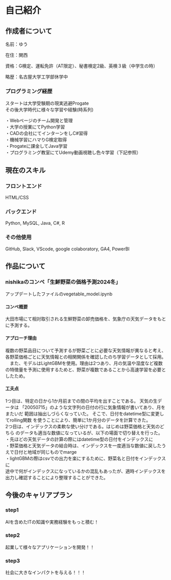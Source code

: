 <h1>自己紹介</h1>

<h2>作成者について</h2>
<p>名前：ゆう</p>
<p>在住：関西</p>
<p>資格：G検定、運転免許（AT限定）、秘書検定2級、英検３級（中学生の時）</p>
<p>略歴：名古屋大学工学部休学中</p>
<h3>プログラミング経歴</h3>
<p>
スタートは大学受験期の現実逃避Progate<br>
その後大学時代に様々な学習や経験(時系列)
</p>
<p>
・Webページのチーム開発と管理<br>
・大学の授業にてPython学習<br>
・CADの会社にてインターンをしC#習得<br>
・機械学習にハマりG検定取得<br>
・Progateに課金してJava学習<br>
・プログラミング教室にてUdemy動画視聴し色々学習（下記参照）
</p>

<h2>現在のスキル</h2>
<h3>フロントエンド</h3>
HTML/CSS
<h3>バックエンド</h3>
Python, MySQL, Java, C#, R
<h3>その他使用</h3>
GitHub, Slack, VScode, google colaboratory, GA4, PowerBI

<h2>作品について</h2>
<h3>nishikaのコンペ「生鮮野菜の価格予測2024冬」</h3>
<p>アップデートしたファイルのvegetable_model.ipynb</p>
<h4>コンペ概要</h4>
<p>大田市場にて相対取引される生鮮野菜の卸売価格を、気象庁の天気データをもとに予測する。</p>
<h4>アプローチ理由</h4>
<p>複数の野菜品目について予測するが野菜ごとに必要な天気情報が異なると考え、
  各野菜価格ごとに天気情報との相関関係を確認したのち学習データとして採用。<br>
　また、モデルはLightGBMを使用。理由は2つあり、月の気温や湿度など複数の特徴量を予測に使用するためと、野菜が複数であることから高速学習を必要としたため。</p>
<h4>工夫点</h4>
<p>1つ目は、特定の日から1か月前までの間の平均を出すことである。
  天気の生データは 「20050715」のような文字列の日付の行に気象情報が書いてあり、月をまたいだ 範囲は抽出しづらくなっていた。
  そこで、日付をdatetime型に変更してrolling関数 を使うことにより、簡単に1か月分のデータを計算できた。<br>
  2つ目は、インデックスの柔軟な使い分けである。はじめは野菜価格と天気のどちら のデータも適当な数値になっているが、以下の場面で切り替えを行った。 <br>
  ・先ほどの天気データの計算の際にはdatetime型の日付をインデックスに<br>
  ・野菜価格と天気データの結合時は、インデックスを一度適当な数値に戻したうえで日付と地域が同じものでmarge <br>
  ・lightGBMの際はcsvでの出力を楽にするために、野菜名と日付をインデックスに<br>
  途中で何がインデックスになっているかの混乱もあったが、適時インデックスを出力し確認することにより整理することができた。</p>

<h2>今後のキャリアプラン</h2>
<h3>step1</h3>
<p>AIを含めたITの知識や実務経験をもっと積む！</p>
<h3>step2</h3>
<p>起業して様々なアプリケーションを開発！！</p>
<h3>step3</h3>
<p>社会に大きなインパクトを与える！！！</p>
